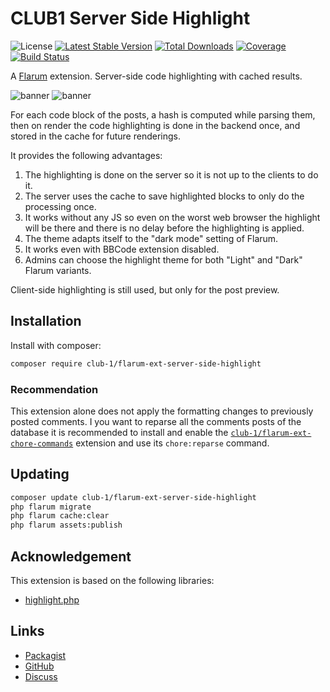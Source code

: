 # CLUB1 Server Side Highlight

![License](https://img.shields.io/badge/license-AGPL--3.0--or--later-blue.svg) [![Latest Stable Version](https://img.shields.io/packagist/v/club-1/flarum-ext-server-side-highlight.svg)](https://packagist.org/packages/club-1/flarum-ext-server-side-highlight) [![Total Downloads](https://img.shields.io/packagist/dt/club-1/flarum-ext-server-side-highlight.svg)](https://packagist.org/packages/club-1/flarum-ext-server-side-highlight) [![Coverage](https://img.shields.io/codecov/c/gh/club-1/flarum-ext-server-side-highlight?token=UPYYHOTAWD)](https://codecov.io/gh/club-1/flarum-ext-server-side-highlight) [![Build Status](https://img.shields.io/github/actions/workflow/status/club-1/flarum-ext-server-side-highlight/check.yml?branch=main)](https://github.com/club-1/flarum-ext-server-side-highlight/actions/workflows/check.yml)

A [Flarum](http://flarum.org) extension. Server-side code highlighting with cached results.

![banner](https://static.club1.fr/nicolas/projects/flarum-ext-server-side-highlight/banner.png)
![banner](https://static.club1.fr/nicolas/projects/flarum-ext-server-side-highlight/settings.png)

For each code block of the posts, a hash is computed while parsing them, then on render the code highlighting is done in the backend once, and stored in the cache for future renderings.

It provides the following advantages:

1. The highlighting is done on the server so it is not up to the clients to do it.
2. The server uses the cache to save highlighted blocks to only do the processing once.
3. It works without any JS so even on the worst web browser the highlight will be there and there is no delay before the highlighting is applied.
4. The theme adapts itself to the "dark mode" setting of Flarum.
5. It works even with BBCode extension disabled.
6. Admins can choose the highlight theme for both "Light" and "Dark" Flarum variants.

Client-side highlighting is still used, but only for the post preview.

## Installation

Install with composer:

```sh
composer require club-1/flarum-ext-server-side-highlight
```

### Recommendation

This extension alone does not apply the formatting changes to previously posted comments. I you want to reparse all the comments posts of the database it is recommended to install and enable the [`club-1/flarum-ext-chore-commands`](https://github.com/club-1/flarum-ext-chore-commands) extension and use its `chore:reparse` command.

## Updating

```sh
composer update club-1/flarum-ext-server-side-highlight
php flarum migrate
php flarum cache:clear
php flarum assets:publish
```

## Acknowledgement

This extension is based on the following libraries:

- [highlight.php](https://github.com/scrivo/highlight.php)

## Links

- [Packagist](https://packagist.org/packages/club-1/flarum-ext-server-side-highlight)
- [GitHub](https://github.com/club-1/flarum-ext-server-side-highlight)
- [Discuss](https://discuss.flarum.org/d/32811)
